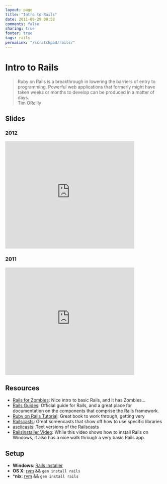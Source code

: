 ```yaml
---
layout: page
title: "Intro to Rails"
date: 2011-09-29 08:58
comments: false
sharing: true
footer: true
tags: rails
permalink: "/scratchpad/rails/"
---
```

# Intro to Rails

<blockquote>
Ruby on Rails is a breakthrough in lowering the barriers of entry to programming.
Powerful web applications that formerly might have taken weeks or months
to develop can be produced in a matter of days.
<br /><span class="by">Tim OReilly</span>
</blockquote>

## Slides

### 2012
<iframe src="https://docs.google.com/present/embed?id=dhkn6xbc_305gz5xnzzv" frameborder="0" width="410" height="342"></iframe>

### 2011
<iframe src="https://docs.google.com/present/embed?id=dhkn6xbc_282rxmh2ngd" frameborder="0" width="410" height="342"></iframe>

## Resources

* [Rails for Zombies](http://railsforzombies.org/): Nice intro to basic Rails,
and it has Zombies...
* [Rails Guides](http://guides.rubyonrails.org/): Official guide for Rails, and
a great place for documentation on the components that comprise the Rails 
framework.
* [Ruby on Rails Tutorial](http://ruby.railstutorial.org/ruby-on-rails-tutorial-book):
Great book to work through, getting very 
* [Railscasts](http://railscasts.com/): Great screencasts that show off how to
use specific libraries
* [asciicasts](http://asciicasts.com/): Text versions of the Railscasts
* [RailsInstaller Video](http://vimeo.com/22353046): While this video shows how to
install Rails on Windows, it also has a nice walk through a very basic Rails
app.

## Setup

* **Windows**: [Rails Installer](http://railsinstaller.org/)
* **OS X**: [rvm](http://beginrescueend.com/rvm/install/) && `gem install
rails`
* ***nix**: [rvm](http://beginrescueend.com/rvm/install/) && `gem install
rails`

